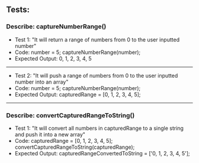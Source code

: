 ## Tests:

### Describe: captureNumberRange()

* Test 1: "It will return a range of numbers from 0 to the user inputted number"
* Code: number = 5; captureNumberRange(number);
* Expected Output: 0, 1, 2, 3, 4, 5

- - -

* Test 2: "It will push a range of numbers from 0 to the user inputted number into an array"
* Code: number = 5; captureNumberRange(number);
* Expected Output: capturedRange = [0, 1, 2, 3, 4, 5];

- - -

### Describe: convertCapturedRangeToString()

* Test 1: "It will convert all numbers in capturedRange to a single string and push it into a new array"
* Code: capturedRange = [0, 1, 2, 3, 4, 5]; convertCapturedRangeToString(capturedRange);
* Expected Output: capturedRangeConvertedToString = ['0, 1, 2, 3, 4, 5'];